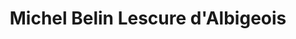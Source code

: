 ---
title: "Michel Belin Lescure d'Albigeois"
url: /lescure-dalbigeois/michel-belin-lescure-dalbigeois/
shop: Bäckerei
---